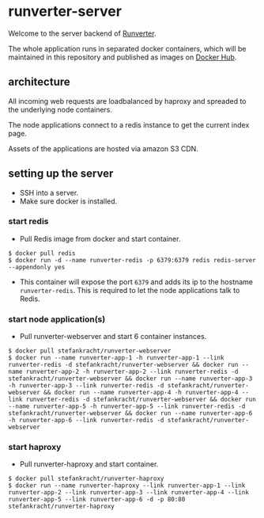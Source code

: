 # runverter-server

Welcome to the server backend of [Runverter](http://runverter.io).

The whole application runs in separated docker containers, which will be maintained in this repository and published as images on [Docker Hub](https://hub.docker.com/r/stefankracht/).

## architecture

All incoming web requests are loadbalanced by haproxy and spreaded to the underlying node containers.

The node applications connect to a redis instance to get the current index page. 

Assets of the applications are hosted via amazon S3 CDN.

## setting up the server

- SSH into a server.
- Make sure docker is installed. 

### start redis

- Pull Redis image from docker and start container.
```shell
$ docker pull redis
$ docker run -d --name runverter-redis -p 6379:6379 redis redis-server --appendonly yes
```
- This container will expose the port ```6379``` and adds its ip to the hostname ```runverter-redis```. This is required to let the node applications talk to Redis.

### start node application(s)

- Pull runverter-webserver and start 6 container instances.
```shell
$ docker pull stefankracht/runverter-webserver
$ docker run --name runverter-app-1 -h runverter-app-1 --link runverter-redis -d stefankracht/runverter-webserver && docker run --name runverter-app-2 -h runverter-app-2 --link runverter-redis -d stefankracht/runverter-webserver && docker run --name runverter-app-3 -h runverter-app-3 --link runverter-redis -d stefankracht/runverter-webserver && docker run --name runverter-app-4 -h runverter-app-4 --link runverter-redis -d stefankracht/runverter-webserver && docker run --name runverter-app-5 -h runverter-app-5 --link runverter-redis -d stefankracht/runverter-webserver && docker run --name runverter-app-6 -h runverter-app-6 --link runverter-redis -d stefankracht/runverter-webserver
```

### start haproxy

- Pull runverter-haproxy and start container.
```shell
$ docker pull stefankracht/runverter-haproxy
$ docker run --name runverter-haproxy --link runverter-app-1 --link runverter-app-2 --link runverter-app-3 --link runverter-app-4 --link runverter-app-5 --link runverter-app-6 -d -p 80:80 stefankracht/runverter-haproxy
```
